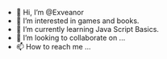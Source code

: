 - 👋 Hi, I’m @Exveanor
- 👀 I’m interested in games and books.
- 🌱 I’m currently learning Java Script Basics.
- 💞️ I’m looking to collaborate on ...
- 📫 How to reach me ...

<!---
Exveanor/Exveanor is a ✨ special ✨ repository because its `README.md` (this file) appears on your GitHub profile.
You can click the Preview link to take a look at your changes.
--->
